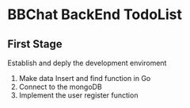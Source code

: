 # BBChat BackEnd TodoList
## First Stage
Establish and deply the development enviroment 
1. Make data Insert and find function in Go
2. Connect to the mongoDB
3. Implement the user register function